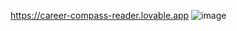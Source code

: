 https://career-compass-reader.lovable.app
![image](https://github.com/user-attachments/assets/913f78ff-bb25-4517-a7f8-0c4b82ae9906)

